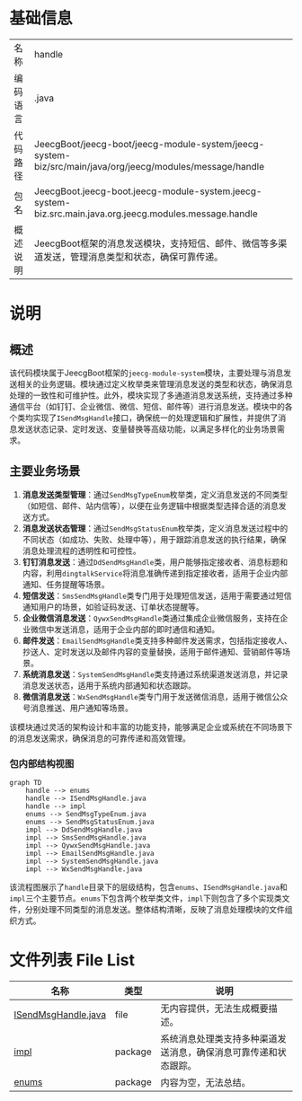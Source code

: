 # 基础信息

|      |      |
|------|------|
| 名称 | handle |
| 编码语言 | .java |
| 代码路径 | JeecgBoot/jeecg-boot/jeecg-module-system/jeecg-system-biz/src/main/java/org/jeecg/modules/message/handle |
| 包名 | JeecgBoot.jeecg-boot.jeecg-module-system.jeecg-system-biz.src.main.java.org.jeecg.modules.message.handle |
| 概述说明 | JeecgBoot框架的消息发送模块，支持短信、邮件、微信等多渠道发送，管理消息类型和状态，确保可靠传递。 |

# 说明

## 概述
该代码模块属于JeecgBoot框架的`jeecg-module-system`模块，主要处理与消息发送相关的业务逻辑。模块通过定义枚举类来管理消息发送的类型和状态，确保消息处理的一致性和可维护性。此外，模块实现了多通道消息发送系统，支持通过多种通信平台（如钉钉、企业微信、微信、短信、邮件等）进行消息发送。模块中的各个类均实现了`ISendMsgHandle`接口，确保统一的处理逻辑和扩展性，并提供了消息发送状态记录、定时发送、变量替换等高级功能，以满足多样化的业务场景需求。

## 主要业务场景
1. **消息发送类型管理**：通过`SendMsgTypeEnum`枚举类，定义消息发送的不同类型（如短信、邮件、站内信等），以便在业务逻辑中根据类型选择合适的消息发送方式。
2. **消息发送状态管理**：通过`SendMsgStatusEnum`枚举类，定义消息发送过程中的不同状态（如成功、失败、处理中等），用于跟踪消息发送的执行结果，确保消息处理流程的透明性和可控性。
3. **钉钉消息发送**：通过`DdSendMsgHandle`类，用户能够指定接收者、消息标题和内容，利用`dingtalkService`将消息准确传递到指定接收者，适用于企业内部通知、任务提醒等场景。
4. **短信发送**：`SmsSendMsgHandle`类专门用于处理短信发送，适用于需要通过短信通知用户的场景，如验证码发送、订单状态提醒等。
5. **企业微信消息发送**：`QywxSendMsgHandle`类通过集成企业微信服务，支持在企业微信中发送消息，适用于企业内部的即时通信和通知。
6. **邮件发送**：`EmailSendMsgHandle`类支持多种邮件发送需求，包括指定接收人、抄送人、定时发送以及邮件内容的变量替换，适用于邮件通知、营销邮件等场景。
7. **系统消息发送**：`SystemSendMsgHandle`类支持通过系统渠道发送消息，并记录消息发送状态，适用于系统内部通知和状态跟踪。
8. **微信消息发送**：`WxSendMsgHandle`类专门用于发送微信消息，适用于微信公众号消息推送、用户通知等场景。

该模块通过灵活的架构设计和丰富的功能支持，能够满足企业或系统在不同场景下的消息发送需求，确保消息的可靠传递和高效管理。


### 包内部结构视图

```mermaid
graph TD
    handle --> enums
    handle --> ISendMsgHandle.java
    handle --> impl
    enums --> SendMsgTypeEnum.java
    enums --> SendMsgStatusEnum.java
    impl --> DdSendMsgHandle.java
    impl --> SmsSendMsgHandle.java
    impl --> QywxSendMsgHandle.java
    impl --> EmailSendMsgHandle.java
    impl --> SystemSendMsgHandle.java
    impl --> WxSendMsgHandle.java
```

该流程图展示了`handle`目录下的层级结构，包含`enums`、`ISendMsgHandle.java`和`impl`三个主要节点。`enums`下包含两个枚举类文件，`impl`下则包含了多个实现类文件，分别处理不同类型的消息发送。整体结构清晰，反映了消息处理模块的文件组织方式。

# 文件列表 File List

| 名称   | 类型  | 说明 |
|-------|------|-------------|
| [ISendMsgHandle.java](ISendMsgHandle.md) | file | 无内容提供，无法生成概要描述。 |
| [impl](impl/_module.md) | package | 系统消息处理类支持多种渠道发送消息，确保消息可靠传递和状态跟踪。 |
| [enums](enums/_module.md) | package | 内容为空，无法总结。 |


